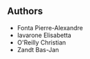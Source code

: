 Authors
-------

* Fonta Pierre-Alexandre
* Iavarone Elisabetta
* O'Reilly Christian
* Zandt Bas-Jan
